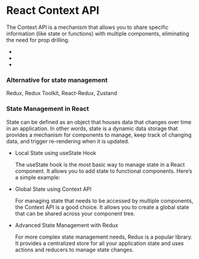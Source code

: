 # React Context API

The Context API is a mechanism that allows you to share specific information (like state or functions) with multiple components, eliminating the need for prop drilling.

-
-
-

### Alternative for state management

Redux, Redux Toolkit, React-Redux, Zustand

### State Management in React

State can be defined as an object that houses data that changes over time in an application. In other words, state is a dynamic data storage that provides a mechanism for components to manage, keep track of changing data, and trigger re-rendering when it is updated.

- Local State using useState Hook
  
  The useState hook is the most basic way to manage state in a React component. It allows you to add state to functional components. Here’s a simple example:

- Global State using Context API

  For managing state that needs to be accessed by multiple components, the Context API is a good choice. It allows you to create a global state that can be shared across your component tree.

- Advanced State Management with Redux

  For more complex state management needs, Redux is a popular library. It provides a centralized store for all your application state and uses actions and reducers to manage state changes.
